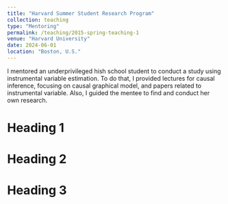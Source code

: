 ```yaml
---
title: "Harvard Summer Student Research Program"
collection: teaching
type: "Mentoring"
permalink: /teaching/2015-spring-teaching-1
venue: "Harvard University"
date: 2024-06-01
location: "Boston, U.S."
---
```


I mentored an underprivileged hish school student to conduct a study using instrumental variable estimation. To do that, I provided lectures for causal inference, focusing on causal graphical model, and papers related to instrumental variable. Also, I guided the mentee to find and conduct her own research.

Heading 1
======

Heading 2
======

Heading 3
======
